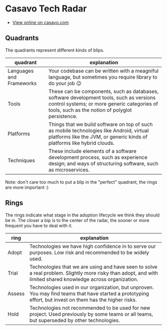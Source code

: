 # Casavo Tech Radar

* [View online on casavo.com](https://techradar.casavo.com/)

## Quadrants

The quadrants represent different kinds of blips.

| quadrant | explanation |
| -- | -- |
| Languages and Frameworks | Your codebase can be written with a meagniful language, but sometimes you require library to do your job :wink: |
| Tools | These can be components, such as databases, software development tools, such as versions control systems; or more generic categories of tools, such as the notion of polyglot persistence. |
| Platforms | Things that we build software on top of such as mobile technologies like Android, virtual platforms like the JVM, or generic kinds of platforms like hybrid clouds. |
| Techniques | These include elements of a software development process, such as experience design; and ways of structuring software, such as microservices. |

Note: don't care too much to put a blip in the "perfect" quadrant, the rings are more important :)

## Rings

The rings indicate what stage in the adoption lifecycle we think they should be in. The closer a bip is to the center of the radar, the sooner or more frequent you have to deal with it.

| ring | explanation |
| --     | -- |
| Adopt  | Technologies we have high confidence in to serve our purposes. Low risk and recommended to be widely used. |
| Trial  | Technologies that we are using and have seen to solve a real problem. Slightly more risky than adopt, and with limited shared knowledge across organization. |
| Assess | Technologies used in our organization, but unproven. You may find teams that have started a prototyping effort, but invest on them has the higher risks. |
| Hold   | Technologies not recommended to be used for new project. Used previously by some teams or all teams, but superseded by other technologies. |
